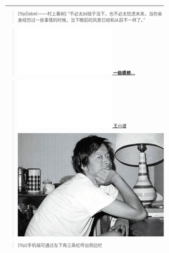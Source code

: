 <span id="busuanzi_container_site_pv" style='display:none'>
    <embed src="/_media/访问量.svg" type="image/svg+xml" /> 本站总访问量：<span id="busuanzi_value_site_pv"></span> 次
</span>
<span id="busuanzi_container_site_uv" style='display:none'>
    | <embed src="/_media/访客足迹.svg" type="image/svg+xml" /> 本站总访客数：<span id="busuanzi_value_site_uv"></span> 人
</span>

---

> [!tip|label:——村上春树]
> “不必太纠结于当下，也不必太忧虑未来，当你亲身经历过一些事情的时候，当下眼前的风景已经和从前不一样了。”

> **[<embed src="/_media/文章-写感想.svg" type="image/svg+xml" /> 一些感想...](/感想/)**



> [<embed src="/_media/文学.svg" type="image/svg+xml" /> 王小波](/王小波/)
>
> ![王小波](image/王小波-16537270229511.jpg ":size=50%")

> [!tip]手机端可通过左下角三条杠呼出侧边栏





